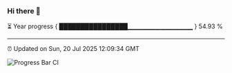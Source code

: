 ### Hi there 👋

⏳ Year progress { ████████████████▁▁▁▁▁▁▁▁▁▁▁▁▁▁ } 54.93 %

---

⏰ Updated on Sun, 20 Jul 2025 12:09:34 GMT

![Progress Bar CI](https://github.com/liununu/liununu/workflows/Progress%20Bar%20CI/badge.svg)
